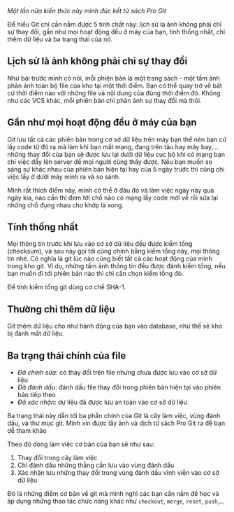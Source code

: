 _Một lần nữa kiến thức này mình đúc kết từ sách Pro Git_

Để hiểu Git chỉ cần nắm được 5 tính chất này: lịch sử là ảnh không phải chỉ sự thay đổi, gần như mọi hoạt động đều ở máy của bạn, tính thống nhất, chỉ thêm dữ liệu và ba trạng thái của nó.

## Lịch sử là ảnh không phải chỉ sự thay đổi

Như bài trước mình có nói, mỗi phiên bản là một trang sách - một tấm ảnh phản ánh toàn bộ file của kho tại một thời điểm. Bạn có thể quay trở về bất cứ thời điểm nào với những file và nội dung của đúng thời điểm đó. Không như các VCS khác, mỗi phiên bản chỉ phản ánh sự thay đổi mà thôi.

## Gần như mọi hoạt động đều ở máy của bạn

Git lưu tất cả các phiên bản trong cơ sở dữ liệu trên máy bạn thế nên bạn cứ lấy code từ đó ra mà làm khi bạn mất mạng, đang trên tàu hay máy bay,... những thay đổi của bạn sẽ được lưu lại dưới dữ liệu cục bộ khi có mạng bạn chỉ việc đẩy lên server để mọi người cùng thấy được. Nếu bạn muốn so sáng sự khác nhau của phiên bản hiện tại hay của 5 ngày trước thì cũng chỉ việc lấy ở dưới máy mình ra và so sánh.

Mình rất thích điểm này, mình có thể ở đâu đó và làm việc ngày này qua ngày kia, nào cần thì đem tới chỗ nào có mạng lấy code mới về rồi sửa lại những chỗ đụng nhau cho khớp là xong.

## Tính thống nhất

Mọi thông tin trước khi lưu vào cơ sở dữ liệu đều được kiểm tổng (checksum), và sau này gọi tới cũng chính bằng kiểm tổng này, mọi thông tin nhé. Có nghĩa là git lúc nào cũng biết tất cả các hoạt động của mình trong kho git. Ví dụ, những tấm ảnh thông tin đều được đánh kiểm tổng, nếu bạn muốn đi tới phiên bản nào thì chỉ cần chọn kiểm tổng đó.

Để tính kiểm tổng git dùng cơ chế SHA-1.

## Thường chỉ thêm dữ liệu

Git thêm dữ liệu cho như hành động của bạn vào database, như thế sẽ khó bị đánh mất dữ liệu.

## Ba trạng thái chính của file

- _Đã chỉnh sửa_: có thay đổi trên file nhưng chưa được lưu vào cơ sở dữ liệu
- _Đã đánh dấu_: đánh dấu file thay đổi trong phiên bản hiện tại vào phiên bản tiếp theo
- _Đã xác nhận_: dự liệu đã được lưu an toàn vào cơ sở dữ liệu

Ba trạng thái này dẫn tới ba phần chính của Git là cây làm việc, vùng đánh dấu, và thư mục git. Mình xin được lấy ảnh và dịch từ sách Pro Git ra đễ bạn dễ tham khảo

Theo đó dòng làm việc cơ bản của bạn sẽ như sau:

1. Thay đổi trong cây làm việc
2. Chỉ đánh dấu những thằng cần lưu vào vùng đánh dấu
3. Xác nhận lưu những thay đổi trong vùng đánh dấu vĩnh viễn vào cơ sở dữ liệu

Đó là những điểm cơ bản về git mà mình nghĩ các bạn cần nắm để học và áp dụng những thao tác chức năng khác như `checkout`, `merge`, `reset`, `push`,...
